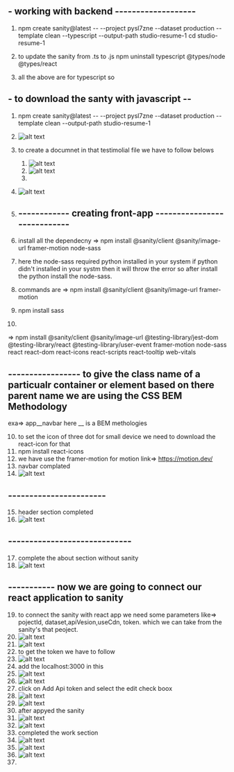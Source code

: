 ## - working with backend -------------------
1) npm create sanity@latest -- --project pysl7zne --dataset production --template clean --typescript --output-path studio-resume-1
cd studio-resume-1

2) to update the sanity from .ts to .js 
npm uninstall typescript @types/node @types/react
3) all the above are for typescript so

## -  to download the santy with javascript --
1) npm create sanity@latest -- --project pysl7zne --dataset production --template clean --output-path studio-resume-1

2) ![alt text](image.png)

3) to create a documnet in that testimolial file we have to follow belows
    1) ![alt text](image-1.png)
    2) ![alt text](image-2.png)
    3) 
4) ![alt text](image-3.png)
5) ## ------------ creating front-app ----------------------------
6) install all the dependecny 
=> npm install @sanity/client @sanity/image-url framer-motion node-sass 
7) here the node-sass required python installed in your system if python didn't installed in your systm then it will throw the error so after install the python install the node-sass.
7) commands are => npm install @sanity/client @sanity/image-url framer-motion
8) npm install sass
9) 
=> npm install @sanity/client @sanity/image-url @testing-library/jest-dom @testing-library/react @testing-library/user-event framer-motion node-sass react react-dom react-icons react-scripts react-tooltip web-vitals

## ----------------- to give the class name of a particualr container or element based on there parent name we are using the CSS BEM Methodology
exa=> app__navbar here __ is a BEM methologies

10) to set the icon of three dot for small device we need to download the   react-icon for that
11) npm install react-icons
12) we have use the framer-motion for motion  link=> https://motion.dev/
13) navbar complated 
14) ![alt text](image-4.png)

## ----------------------- 
15) header section completed 
16) ![alt text](image-5.png)
## -----------------------------
17) complete the about section without sanity
18) ![alt text](image-6.png)

## ----------- now we are going to connect our react application to sanity

19) to connect the sanity with react app we need some parameters like=> pojectId, dataset,apiVesion,useCdn, token. which we can take from the sanity's that peoject.
20) ![alt text](image-7.png)
21) ![alt text](image-8.png)
22) to get the token we have to follow 
23) ![alt text](image-9.png)
24) add the localhost:3000 in this 
25) ![alt text](image-10.png)
26) ![alt text](image-11.png)
27) click on Add Api token and select the edit check boox
28) ![alt text](image-12.png)
29) ![alt text](image-13.png)
30) after appyed the sanity 
31) ![alt text](image-14.png)
32) ![alt text](image-15.png)
33) completed the work section
34) ![alt text](image-16.png)
35) ![alt text](image-17.png)
36) ![alt text](image-18.png)
37) 




